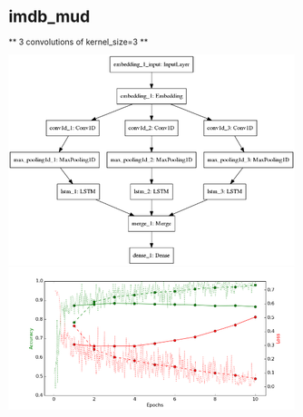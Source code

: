 # imdb_mud

** 3 convolutions of kernel_size=3 **

![diagram](https://github.com/ayenter/imdb_mud/blob/master/model_1/m1_diagram.png)
![graph](https://github.com/ayenter/imdb_mud/blob/master/model_1/m1_r1_e10_graph.png)